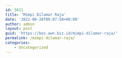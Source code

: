 ```yaml
---
id: 5611
title: 'Mimpi Dilamar Raja'
date: '2022-08-28T09:07:58+00:00'
author: admin
layout: post
guid: 'https://bos.awn.biz.id/mimpi-dilamar-raja/'
permalink: /mimpi-dilamar-raja/
categories:
    - Uncategorized
---
```



